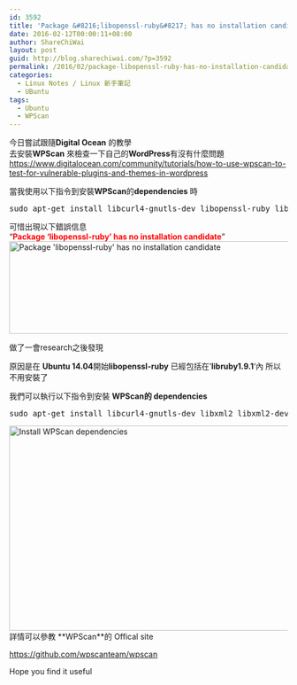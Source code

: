 ```yaml
---
id: 3592
title: 'Package &#8216;libopenssl-ruby&#8217; has no installation candidate'
date: 2016-02-12T00:00:11+08:00
author: ShareChiWai
layout: post
guid: http://blog.sharechiwai.com/?p=3592
permalink: /2016/02/package-libopenssl-ruby-has-no-installation-candidate/
categories:
  - Linux Notes / Linux 新手筆記
  - UBuntu
tags:
  - Ubuntu
  - WPScan
---
```

今日嘗試跟隨**Digital Ocean** 的教學  
去安裝**WPScan** 來檢查一下自己的**WordPress**有沒有什麼問題  
<a href="https://www.digitalocean.com/community/tutorials/how-to-use-wpscan-to-test-for-vulnerable-plugins-and-themes-in-wordpress" target="_blank">https://www.digitalocean.com/community/tutorials/how-to-use-wpscan-to-test-for-vulnerable-plugins-and-themes-in-wordpress</a>

當我使用以下指令到安裝**WPScan**的**dependencies** 時

<pre>sudo apt-get install libcurl4-gnutls-dev libopenssl-ruby libxml2 libxml2-dev libxslt1-dev ruby-dev ruby1.9.3
</pre>

可惜出現以下錯誤信息  
&#8220;<span style="color: #ff0000;"><strong>Package &#8216;libopenssl-ruby&#8217; has no installation candidate</strong></span>&#8221;  
<img class="alignnone" src="https://i0.wp.com/farm2.static.flickr.com/1526/24924099011_8f1e8aa455_z.jpg?resize=625%2C167" alt="Package 'libopenssl-ruby' has no installation candidate" width="625" height="167" data-recalc-dims="1" /> 

做了一會research之後發現

原因是在 **Ubuntu 14.04**開始**libopenssl-ruby** 已經包括在&#8217;**libruby1.9.1**&#8216;內 所以不用安裝了

我們可以執行以下指令到安裝 **WPScan的 dependencies**

<pre>sudo apt-get install libcurl4-gnutls-dev libxml2 libxml2-dev libxslt1-dev ruby-dev 
</pre>

<img class="alignnone" src="https://i1.wp.com/farm2.static.flickr.com/1483/24390554433_bdd0b14023_z.jpg?resize=625%2C370" alt="Install WPScan dependencies" width="625" height="370" data-recalc-dims="1" />  
詳情可以參教 **WPScan**的 Offical site

<a href="https://github.com/wpscanteam/wpscan" target="_blank">https://github.com/wpscanteam/wpscan</a>

Hope you find it useful